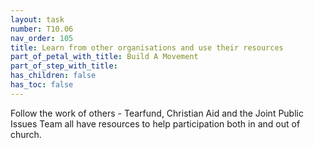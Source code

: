 ```yaml
---
layout: task
number: T10.06
nav_order: 105
title: Learn from other organisations and use their resources
part_of_petal_with_title: Build A Movement
part_of_step_with_title: 
has_children: false
has_toc: false
---
```


Follow the work of others - Tearfund, Christian Aid and the Joint Public Issues Team all have resources to help participation both in and out of church. 
